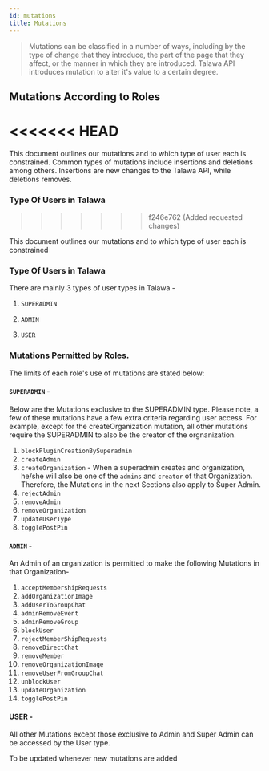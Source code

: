 ```yaml
---
id: mutations
title: Mutations
---
```

> Mutations can be classified in a number of ways, including by the type of change that they introduce, the part of the page that they affect, or the manner in which they are introduced. Talawa API introduces mutation to alter it's value to a certain degree.

## Mutations According to Roles
<<<<<<< HEAD
=======

This document outlines our mutations and to which type of user each is constrained. Common types of mutations include insertions and deletions among others. Insertions are new changes to the Talawa API, while deletions removes.

### Type Of Users in Talawa 
>>>>>>> f246e762 (Added requested changes)

This document outlines our mutations and to which type of user each is constrained

### Type Of Users in Talawa

There are mainly 3 types of user types in Talawa -

1. `SUPERADMIN`

2. `ADMIN`

3. `USER`

### Mutations Permitted by Roles.

The limits of each role's use of mutations are stated below:

#### `SUPERADMIN` -

Below are the Mutations exclusive to the SUPERADMIN type. Please note, a few of these mutations have a few extra criteria regarding user access. For example, except for the createOrganization mutation, all other mutations require the SUPERADMIN to also be the creator of the orgnanization.

1. `blockPluginCreationBySuperadmin`
2. `createAdmin`
3. `createOrganization` - When a superadmin creates and organization, he/she will also be one of the `admins` and `creator` of that Organization. Therefore, the Mutations in the next Sections also apply to Super Admin.
4. `rejectAdmin`
5. `removeAdmin`
6. `removeOrganization`
7. `updateUserType`
8. `togglePostPin`

#### `ADMIN` -

An Admin of an organization is permitted to make the following Mutations in that Organization-

1. `acceptMembershipRequests`
2. `addOrganizationImage`
3. `addUserToGroupChat`
4. `adminRemoveEvent`
5. `adminRemoveGroup`
6. `blockUser`
7. `rejectMemberShipRequests`
8. `removeDirectChat`
9. `removeMember`
10. `removeOrganizationImage`
11. `removeUserFromGroupChat`
12. `unblockUser`
13. `updateOrganization`
14. `togglePostPin`

#### USER -

All other Mutations except those exclusive to Admin and Super Admin can be accessed by the User type.

To be updated whenever new mutations are added
